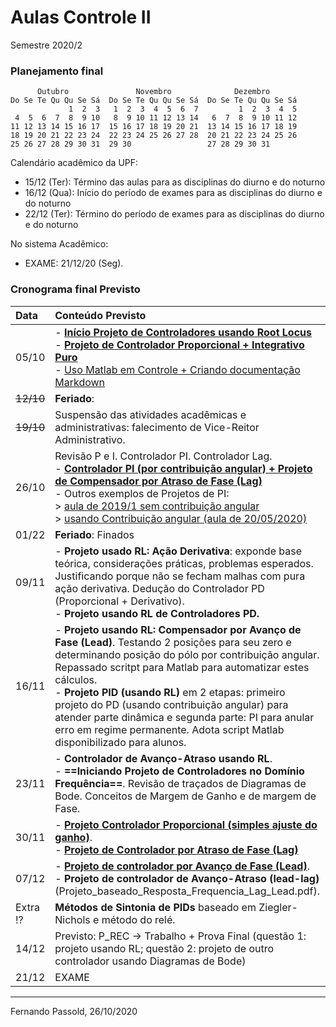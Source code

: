 # Aulas Controle II

Semestre 2020/2

### Planejamento final

```
      Outubro               Novembro              Dezembro        
Do Se Te Qu Qu Se Sá  Do Se Te Qu Qu Se Sá  Do Se Te Qu Qu Se Sá  
             1  2  3   1  2  3  4  5  6  7         1  2  3  4  5  
 4  5  6  7  8  9 10   8  9 10 11 12 13 14   6  7  8  9 10 11 12  
11 12 13 14 15 16 17  15 16 17 18 19 20 21  13 14 15 16 17 18 19  
18 19 20 21 22 23 24  22 23 24 25 26 27 28  20 21 22 23 24 25 26  
25 26 27 28 29 30 31  29 30                 27 28 29 30 31    
```

Calendário acadêmico da UPF:

* 15/12 (Ter): Término das aulas para as disciplinas do diurno e do noturno
* 16/12 (Qua): Início do período de exames para as disciplinas do diurno e do noturno
* 22/12 (Ter): Término do período de exames para as disciplinas do diurno e do noturno

No sistema Acadêmico:

* EXAME: 21/12/20 (Seg).

### Cronograma final Previsto

| Data | Conteúdo Previsto |
| :--- | :--- |
| 05/10 | - [**Início Projeto de Controladores usando Root Locus**](https://fpassold.github.io/Controle_2/projeto_usando_root_locus_parte_1.html)<br/> - [**Projeto de Controlador Proporcional + Integrativo Puro**](https://fpassold.github.io/Controle_2/PI_parte1.html) <br/> - [Uso Matlab em Controle + Criando documentação Markdown](https://fpassold.github.io/Controle_2/sugestao_uso_matlab_em_controle.html) |
| ~~12/10~~ | **Feriado**: |
| ~~19/10~~ | Suspensão das atividades acadêmicas e administrativas: falecimento de Vice-Reitor Administrativo. |
| 26/10 | Revisão P e I. Controlador PI. Controlador Lag.<br/> - [**Controlador PI (por contribuição angular) + Projeto de Compensador por Atraso de Fase (Lag)**](https://fpassold.github.io/Controle_2/PI_angular_Lag.html)<br/> - Outros exemplos de Projetos de PI: <br/> > [aula de 2019/1 sem contribuição angular](https://fpassold.github.io/Controle_2/projeto_controladores_acao_integral_extendido.html) <br/> > [usando Contribuição angular (aula de 20/05/2020)](https://fpassold.github.io/Controle_2/aula_20_05_2020/aula_20_05_2020.html) |
| 01/22 | **Feriado**: Finados |
| 09/11 | - **Projeto usado RL: Ação Derivativa**: exponde base teórica, considerações práticas, problemas esperados. Justificando porque não se fecham malhas com pura ação derivativa. Dedução do Controlador PD (Proporcional + Derivativo).<br/> - **Projeto usando RL de Controladores PD.** |
| 16/11 | - **Projeto usando RL: Compensador por Avanço de Fase (Lead)**. Testando 2 posições para seu zero e determinando posição do pólo por contribuição angular. Repassado scritpt para Matlab para automatizar estes cálculos.<br/> - **Projeto PID (usando RL)** em 2 etapas: primeiro projeto do PD (usando contribuição angular) para atender parte dinâmica e segunda parte: PI para anular erro em regime permanente. Adota script Matlab disponibilizado para alunos. |
| 23/11 |  - **Controlador de Avanço-Atraso usando RL**. <br/> - **==Iniciando Projeto de Controladores no Domínio Frequência==**. Revisão de traçados de Diagramas de Bode. Conceitos de Margem de Ganho e de margem de Fase. |
| 30/11 | - [**Projeto Controlador Proporcional (simples ajuste do ganho)**](https://fpassold.github.io/Controle_2/projeto_bode_01.html).<br/> - [**Projeto de Controlador por Atraso de Fase (Lag)**](https://fpassold.github.io/Controle_2/lag_bode.html) |
| 07/12 | - [**Projeto de controlador por Avanço de Fase (Lead)**](https://fpassold.github.io/Controle_2/lead_bode.html).<br/> - **Projeto de controlador de Avanço-Atraso (lead-lag)** (Projeto\_baseado\_Resposta\_Frequencia\_Lag\_Lead.pdf). |
| Extra !? | **Métodos de Sintonia de PIDs** baseado em Ziegler-Nichols e método do relé. | 
| 14/12 | Previsto: P\_REC $\rightarrow$ Trabalho + Prova Final (questão 1: projeto usando RL; questão 2: projeto de outro controlador usando Diagramas de Bode) |
| 21/12 | EXAME |

---

Fernando Passold, 26/10/2020